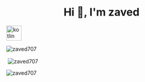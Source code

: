 
<h1 align="center">Hi 👋, I'm zaved</h1>
<p align="left"> <a href="https://kotlinlang.org" target="_blank" rel="noreferrer"> <img src="https://www.vectorlogo.zone/logos/kotlinlang/kotlinlang-icon.svg" alt="kotlin" width="40" height="40"/> </a> </p>
<p align="left" > <img align="center" src="https://github-readme-stats.vercel.app/api/top-langs?username=zaved707&show_icons=true&locale=en&layout=compact&hide=css,NWScript" alt="zaved707" /></p>

<p>&nbsp;<img align="center" src="https://github-readme-stats.vercel.app/api?username=zaved707&show_icons=true&locale=en" alt="zaved707" /></p>
<p align="left"> <img src="https://komarev.com/ghpvc/?username=zaved707&label=Profile%20views&color=0e75b6&style=plastic" alt="zaved707" /> </p>
